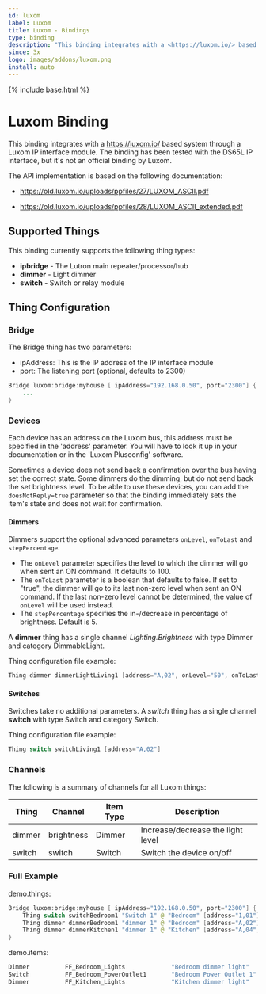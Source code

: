 ```yaml
---
id: luxom
label: Luxom
title: Luxom - Bindings
type: binding
description: "This binding integrates with a <https://luxom.io/> based system through a Luxom IP interface module."
since: 3x
logo: images/addons/luxom.png
install: auto
---
```


<!-- Attention authors: Do not edit directly. Please add your changes to the appropriate source repository -->

{% include base.html %}

<AddonLogo />

# Luxom Binding

This binding integrates with a <https://luxom.io/> based system through a Luxom IP interface module.
The binding has been tested with the DS65L IP interface, but it's not an official binding by Luxom.

The API implementation is based on the following documentation:

- <https://old.luxom.io/uploads/ppfiles/27/LUXOM_ASCII.pdf>

- <https://old.luxom.io/uploads/ppfiles/28/LUXOM_ASCII_extended.pdf>

## Supported Things

This binding currently supports the following thing types:

- **ipbridge** - The Lutron main repeater/processor/hub
- **dimmer** - Light dimmer
- **switch** - Switch or relay module

## Thing Configuration

### Bridge

The Bridge thing has two parameters:

- ipAddress: This is the IP address of the IP interface module
- port: The listening port (optional, defaults to 2300)

```java
Bridge luxom:bridge:myhouse [ ipAddress="192.168.0.50", port="2300"] {
    ...
}
```

### Devices

Each device has an address on the Luxom bus, this address must be specified in the 'address' parameter.
You will have to look it up in your documentation or in the 'Luxom Plusconfig' software.

Sometimes a device does not send back a confirmation over the bus having set the correct state.
Some dimmers do the dimming, but do not send back the set brightness level.
To be able to use these devices, you can add the `doesNotReply=true` parameter so that the binding immediately sets the item's state and does not wait for confirmation.

#### Dimmers

Dimmers support the optional advanced parameters `onLevel`, `onToLast` and `stepPercentage`:

- The `onLevel` parameter specifies the level to which the dimmer will go when sent an ON command. It defaults to 100.
- The `onToLast` parameter is a boolean that defaults to false. If set to "true", the dimmer will go to its last non-zero level when sent an ON command. If the last non-zero level cannot be determined, the value of `onLevel` will be used instead.
- The `stepPercentage` specifies the in-/decrease in percentage of brightness. Default is 5.

A **dimmer** thing has a single channel _Lighting.Brightness_ with type Dimmer and category DimmableLight.

Thing configuration file example:

```java
Thing dimmer dimmerLightLiving1 [address="A,02", onLevel="50", onToLast="false", stepPercentage="5"]
```

#### Switches

Switches take no additional parameters.
A _switch_ thing has a single channel **switch** with type Switch and category Switch.

Thing configuration file example:

```java
Thing switch switchLiving1 [address="A,02"]
```

### Channels

The following is a summary of channels for all Luxom things:

| Thing               | Channel        | Item Type     | Description                       |
|---------------------|----------------|---------------|-----------------------------------|
| dimmer              | brightness     | Dimmer        | Increase/decrease the light level |
| switch              | switch         | Switch        | Switch the device on/off          |

### Full Example

demo.things:

```java
Bridge luxom:bridge:myhouse [ ipAddress="192.168.0.50", port="2300"] {
    Thing switch switchBedroom1 "Switch 1" @ "Bedroom" [address="1,01"]
    Thing dimmer dimmerBedroom1 "dimmer 1" @ "Bedroom" [address="A,02"]
    Thing dimmer dimmerKitchen1 "dimmer 1" @ "Kitchen" [address="A,04", doesNotReply=true]
}
```

demo.items:

```java
Dimmer          FF_Bedroom_Lights             "Bedroom dimmer light"   <light>            (FF_Living, gLight)      ["Lighting"] {channel="luxom:dimmer:myhouse:dimmerBedroom1:brightness", ga="Light", homekit="Lighting, Lighting.Brightness"}
Switch          FF_Bedroom_PowerOutlet1       "Bedroom Power Outlet 1"   <poweroutlet>    (FF_Living, gPower)      ["Switchable"] {channel="luxom:switch:myhouse:switchBedroom1:switch", ga="Outlet"}
Dimmer          FF_Kitchen_Lights             "Kitchen dimmer light"   <light>            (FF_Kitchen, gLight)     ["Lighting"] {channel="luxom:dimmer:myhouse:dimmerKitchen1:brightness", ga="Light", homekit="Lighting, Lighting.Brightness"}
```

